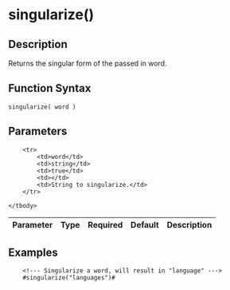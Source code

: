# singularize()

## Description
Returns the singular form of the passed in word.

## Function Syntax
	singularize( word )


## Parameters
<table>
	<thead>
		<tr>
			<th>Parameter</th>
			<th>Type</th>
			<th>Required</th>
			<th>Default</th>
			<th>Description</th>
		</tr>
	</thead>
	<tbody>
		
		<tr>
			<td>word</td>
			<td>string</td>
			<td>true</td>
			<td></td>
			<td>String to singularize.</td>
		</tr>
		
	</tbody>
</table>


## Examples
	
		<!--- Singularize a word, will result in "language" --->
		#singularize("languages")#

